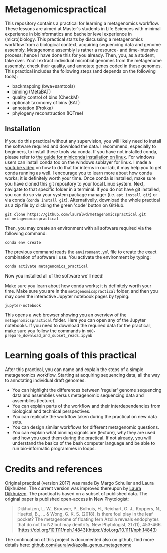 # Metagenomicspractical
This repository contains a practical for learning a metagenomics workflow.
These lessons are aimed at Master's students in Life Sciences with minimal experience in bioinformatics and bachelor level experience in (micro)biology.
This practical starts by discussing a metagenomics workflow from a biological context, acquiring sequencing data and genome assembly.
Metagenome assembly is rather a resource- and time-intensive process; hence I have done this for you already.
Then, you, as a student, take over.
You'll extract individual microbial genomes from the metagenome assembly, check their quality, and annotate genes coded in these genomes.
This practical includes the following steps (and depends on the following tools):
* backmapping (bwa+samtools)
* binning (MetaBAT)
* quality control of bins (CheckM)
* optional: taxonomy of bins (BAT)
* annotation (Prokka)
* phylogeny reconstruction (IQTree)

## Installation
If you do this practical without any supervision, you will likely need to install the software required and download the data.
I recommend, especially to beginners, to install these tools via conda.
If you have not installed conda, please refer to [the guide for miniconda installation on linux](https://docs.conda.io/projects/conda/en/latest/user-guide/install/linux.html).
For windows users can install conda too on the windows sublayer for linux.
I made a [youtube video](https://youtu.be/ZWQMADZjMGc) on how to do that for interns in our lab, it may help you to get conda running as well.
I encourage you to learn more about how conda works; it is definitely worth your time. 
Once conda is installed, make sure you have cloned this git repository to your local Linux system.
Next, navigate to that specific folder in a terminal.
If you do not have git installed, you can do so via your system package manager (i.e. `apt install git`) or via conda (`conda install git`). 
Alternativelly, download the whole practical as a zip file by clicking the green 'code' button on GitHub.

```
git clone https://github.com/lauralwd/metagenomicspractical.git
cd metagenomicspractical
```

Then, you may create an environment with all software required via the following command:

`conda env create`

The previous command reads the `environment.yml` file to create the exact combination of software I use.
You activate the environment by typing:

`conda activate metagenomics_practical`

Now you installed all of the software we'll need!

Make sure you learn about how conda works; it is definitely worth your time. 
Make sure you are in the `metagenomicspractical`  folder, and then you may open the interactive Jupyter notebook pages by typing:

`jupyter-notebook`

This opens a web browser showing you an overview of the `metagenomicspractical` folder.
Here you can open any of the Jupyter notebooks. 
If you need to download the required data for the practical, make sure you follow the commands in `m00-prepare_download_and_subset_reads.ipynb`

# Learning goals of this practical
After this practical, you can name and explain the steps of a simple metagenomics workflow. 
Starting at acquiring sequencing data, all the way to annotating individual draft genomes.
* You can highlight the differences between 'regular' genome sequencing data and assemblies versus metagenomic sequencing data and assemblies (lecture).
* You can explain parts of the workflow and their interdependencies from biological and technical perspectives.
* You can replicate the workflow taken during the practical on new data sets.
* You can design similar workflows for different metagenomic questions.
* You can explain what binning signals are (lecture), why they are used and how you used them during the practical.
If not already, you will understand the basics of the bash computer language and be able to run bio-informatic programmes in loops.

# Credits and references
Original practical (version 2017) was made By Margo Schuller and Laura Dijkhuizen. 
The current version was improved thereupon by [Laura Dijkhuizen](https://www.lauradijkhuizen.com). 
The practical is based on a subset of published data. 
The original paper is published open-access in New Phytologist: 
>Dijkhuizen, L. W., Brouwer, P., Bolhuis, H., Reichart, G. J., Koppers, N., Huettel, B., ... & Wong, G. K. S. (2018). Is there foul play in the leaf pocket? The metagenome of floating fern Azolla reveals endophytes that do not fix N2 but may denitrify. New Phytologist, 217(1), 453-466. [https://doi.org/10.1111/nph.14843](https://doi.org/10.1111/nph.14843)

The continuation of this project is documented also on github, find more details here: [github.com/lauralwd/azolla_genus_metagenome](https://github.com/lauralwd/azolla_genus_metagenome)
